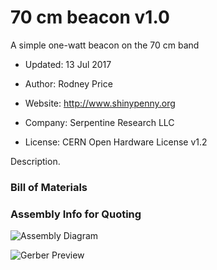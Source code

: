 <!--- start title --->
# 70 cm beacon v1.0
A simple one-watt beacon on the 70 cm band

- Updated: 13 Jul 2017

- Author: Rodney Price
- Website: http://www.shinypenny.org
- Company: Serpentine Research LLC
- License: CERN Open Hardware License v1.2
<!--- end title --->

Description.

<!--- bom start --->
### Bill of Materials

<!--- bom end --->
<!--- assy start --->
### Assembly Info for Quoting

<!--- assy end --->
![Assembly Diagram](assembly.png)

![Gerber Preview](preview.png)

